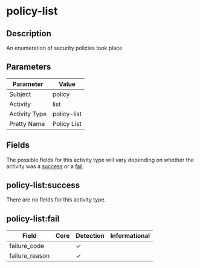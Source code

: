 policy-list
===========

Description
-----------
An enumeration of security policies took place

Parameters
----------
| Parameter     | Value       |
| ------------- | ----------- |
| Subject       | policy      |
| Activity      | list        |
| Activity Type | policy-list |
| Pretty Name   | Policy List |


Fields
------

The possible fields for this activity type will vary depending on whether the activity was a [success](#policy-listsuccess) or a [fail](#policy-listfail).


policy-list:success
-------------------

There are no fields for this activity type.


policy-list:fail
----------------

| Field          | Core | Detection | Informational |
| -------------- | ---- | --------- | ------------- |
| failure_code   |      | &#10003;  |               |
| failure_reason |      | &#10003;  |               |